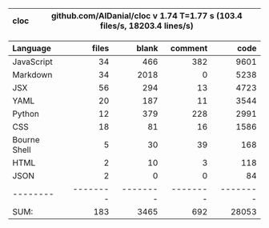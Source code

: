 cloc|github.com/AlDanial/cloc v 1.74  T=1.77 s (103.4 files/s, 18203.4 lines/s)
--- | ---

Language|files|blank|comment|code
:-------|-------:|-------:|-------:|-------:
JavaScript|34|466|382|9601
Markdown|34|2018|0|5238
JSX|56|294|13|4723
YAML|20|187|11|3544
Python|12|379|228|2991
CSS|18|81|16|1586
Bourne Shell|5|30|39|168
HTML|2|10|3|118
JSON|2|0|0|84
--------|--------|--------|--------|--------
SUM:|183|3465|692|28053
